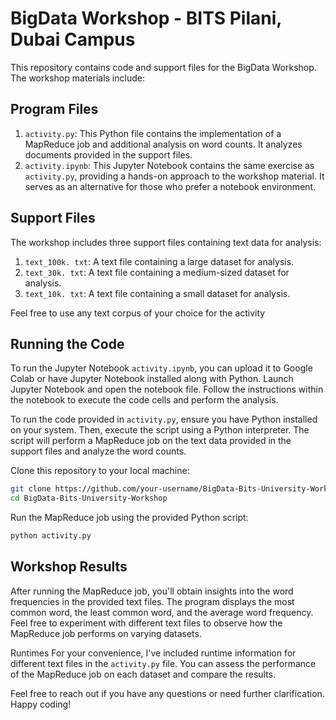 # BigData Workshop - BITS Pilani, Dubai Campus 

This repository contains code and support files for the BigData Workshop. The workshop materials include:

## Program Files
1. `activity.py`: This Python file contains the implementation of a MapReduce job and additional analysis on word counts. It analyzes documents provided in the support files.
2. `activity.ipynb`: This Jupyter Notebook contains the same exercise as `activity.py`, providing a hands-on approach to the workshop material. It serves as an alternative for those who prefer a notebook environment.

## Support Files

The workshop includes three support files containing text data for analysis:

1. `text_100k. txt`: A text file containing a large dataset for analysis.
2. `text_30k. txt`: A text file containing a medium-sized dataset for analysis.
3. `text_10k. txt`: A text file containing a small dataset for analysis.

Feel free to use any text corpus of your choice for the activity

## Running the Code

To run the Jupyter Notebook `activity.ipynb`, you can upload it to Google Colab or have Jupyter Notebook installed along with Python. Launch Jupyter Notebook and open the notebook file. Follow the instructions within the notebook to execute the code cells and perform the analysis.

To run the code provided in `activity.py`, ensure you have Python installed on your system. Then, execute the script using a Python interpreter. The script will perform a MapReduce job on the text data provided in the support files and analyze the word counts.

Clone this repository to your local machine:

``` bash
git clone https://github.com/your-username/BigData-Bits-University-Workshop.git
cd BigData-Bits-University-Workshop
```

Run the MapReduce job using the provided Python script:
``` bash
python activity.py
```

## Workshop Results
After running the MapReduce job, you'll obtain insights into the word frequencies in the provided text files. The program displays the most common word, the least common word, and the average word frequency. Feel free to experiment with different text files to observe how the MapReduce job performs on varying datasets.


Runtimes
For your convenience, I've included runtime information for different text files in the `activity.py` file. You can assess the performance of the MapReduce job on each dataset and compare the results.

Feel free to reach out if you have any questions or need further clarification. Happy coding!
